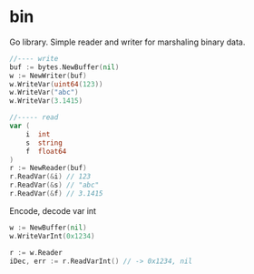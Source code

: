 # bin
Go library. Simple reader and writer for marshaling binary data.

```go
//---- write
buf := bytes.NewBuffer(nil)
w := NewWriter(buf)
w.WriteVar(uint64(123))
w.WriteVar("abc")
w.WriteVar(3.1415)

//----- read
var (
    i  int
    s  string
    f  float64
)
r := NewReader(buf)
r.ReadVar(&i) // 123
r.ReadVar(&s) // "abc"
r.ReadVar(&f) // 3.1415
```

Encode, decode var int
```go
w := NewBuffer(nil)
w.WriteVarInt(0x1234)

r := w.Reader
iDec, err := r.ReadVarInt() // -> 0x1234, nil
```